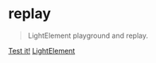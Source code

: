 # replay
> LightElement playground and replay.

[Test it!](https://tentacularideas.github.io/replay)
[LightElement](https://tentacularideas.github.io/lightelement)

